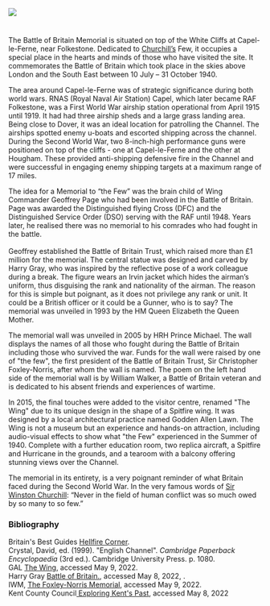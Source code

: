<a href="https://www.kent-maps.online"><img src="https://www.kent-maps.online/juncture/ve-button.png"></a>

<param ve-config title="Battle of Britain Memorial" author="Amy Green" layout="vtl" banner="https://upload.wikimedia.org/wikipedia/commons/2/22/BBMF_spits_and_hurricane.JPG">

<param ve-entity eid="Q1006783" aliases="Capel-le-Ferne">
<param ve-entity eid="Q179224" aliases="Dover">
<param ve-entity eid="Q375314" aliases="Folkestone">
<param ve-entity eid="Q4690189" aliases="Hougham">
<param ve-entity eid="Q811006" aliases="Battle of Britain Memorial">

#

The Battle of Britain Memorial is situated on top of the White Cliffs at Capel-le-Ferne, near Folkestone. Dedicated to [Churchill’s](/20c/20c-churchill-chartwell) Few, it occupies a special place in the hearts and minds of those who have visited the site. It commemorates the Battle of Britain which took place in the skies above London and the South East between 10 July – 31 October 1940.
<param ve-image url="https://upload.wikimedia.org/wikipedia/commons/f/f2/The_Battle_of_Britain_Memorial.jpg" label="The Battle of Britain Memorial" attribution="User: (WT-shared) Travelmech at  wts wikivoyage, Public domain, via Wikimedia Commons">
<param ve-map center="Q811006" zoom="15">

The area around Capel-le-Ferne was of strategic significance during both world wars. RNAS (Royal Naval Air Station) Capel, which later became RAF Folkestone, was a First World War airship station operational from April 1915 until 1919. It had had three airship sheds and a large grass landing area.  Being close to Dover, it was an ideal location for patrolling the Channel. The airships spotted enemy u-boats and escorted shipping across the channel. During the Second World War, two 8-inch-high performance guns were positioned on top of the cliffs - one at Capel-le-Ferne and the other at Hougham. These provided anti-shipping defensive fire in the Channel and were successful in engaging enemy shipping targets at a maximum range of 17 miles.
<param ve-image url="https://upload.wikimedia.org/wikipedia/commons/7/76/Observation_post.jpg" label="Observation Post, Hougham Battery" attribution="David Anstiss, via Wikimedia Commons" license="CC BY-SA 3.0">

The idea for a Memorial to “the Few” was the brain child of Wing Commander Geoffrey Page who had been involved in the Battle of Britain. Page was awarded the Distinguished flying Cross (DFC) and the Distinguished Service Order (DSO) serving with the RAF until 1948. Years later, he realised there was no memorial to his comrades who had fought in the battle.
<br><br>
Geoffrey established the Battle of Britain Trust, which raised more than £1 million for the memorial. The central statue was designed and carved by Harry Gray, who was inspired by the reflective pose of a work colleague during a break. The figure wears an Irvin jacket which hides the airman’s uniform, thus disguising the rank and nationality of the airman. The reason for this is simple but poignant, as it does not privilege any rank or unit. It could be a British officer or it could be a Gunner, who is to say? The memorial was unveiled in 1993 by the HM Queen Elizabeth the Queen Mother.  
<param ve-image url="https://upload.wikimedia.org/wikipedia/commons/2/28/National_Battle_of_Britain_Memorial%2C_Capel-le-Ferne._29-7-2021_%2851638960891%29.jpg" label="National Battle of Britain Monument" attribution="Alan Wilson from Peterborough, Cambs, UK" license="CC BY-SA 2.0">

The memorial wall was unveiled in 2005 by HRH Prince Michael. The wall displays the names of all those who fought during the Battle of Britain including those who survived the war.  Funds for the wall were raised by one of "the few", the first president of the Battle of Britain Trust, Sir Christopher Foxley-Norris, after whom the wall is named.  The poem on the left hand side of the memorial wall is by William Walker, a Battle of Britain veteran and is dedicated to his absent friends and experiences of wartime. 
<param ve-image url="https://upload.wikimedia.org/wikipedia/commons/2/2d/Christopher_Foxley-Noris_Memorial_Wall_%E2%80%93_National_Battle_of_Britain_Memorial%2C_Capel-le-Ferne._29-7-2021_%2851639080441%29.jpg" label="Christopher Foxley-Noris Memorial Wall National Battle of Britain Memorial, Capel-le-Ferne. July 2021" attribution="Alan Wilson from Peterborough, Cambs, UK, via Wikimedia Commons" license="CC BY-SA 2.0">

In 2015, the final touches were added to the visitor centre, renamed "The Wing" due to its unique design in the shape of a Spitfire wing. It was designed by a local architectural practice named Godden Allen Lawn.  The Wing is not a museum but an experience and hands-on attraction, including audio-visual effects to show what "the Few" experienced in the Summer of 1940. Complete with a further education room, two replica aircraft, a Spitfire and Hurricane in the grounds, and a tearoom with a balcony offering stunning views over the Channel. 
<param ve-image url="https://upload.wikimedia.org/wikipedia/commons/0/0b/Capel-le-Ferne%2C_Battle_of_Britain_Memorial_-_geograph.org.uk_-_2207729.jpg" label="Capel-le-Ferne, Battle of Britain Memorial" attribution="Helmut Zozmann" license="CC BY-SA 2.0">

The memorial in its entirety, is a very poignant reminder of what Britain faced during the Second World War. 
In the very famous words of [Sir Winston Churchill](/20c/20c-churchill-chartwell): “Never in the field of human conflict was so much owed by so many to so few.”
<param ve-image url="https://upload.wikimedia.org/wikipedia/commons/d/d9/Winston_Churchill_studies_after_action_reports_with_Vice_Admiral_Sir_Bertram_Ramsay%2C_Flag_Officer_Comanding_Dover%2C_28_August_1940._H3508.jpg" label="Winston Churchill studies after action reports with Vice Admiral Sir Bertram Ramsay, Flag Officer Comanding Dover, 28 August 1940" attribution="War Office official photographer, Horton (Capt), Public domain, via Wikimedia Commons, This is photograph H 3508 from the collections of the Imperial War Museums">

### Bibliography

Britain's Best Guides [Hellfire Corner](https://britainsbestguides.org/blogs/hellfire-corner/).   
Crystal, David, ed. (1999). "English Channel". _Cambridge Paperback Encyclopaedia_ (3rd ed.). Cambridge University Press. p. 1080.   
GAL [The Wing](http://gal-ltd.co.uk/case-studies/capel-le-ferne), accessed May 9, 2022.   
Harry Gray [Battle of Britain.](https://www.harrygray.co.uk/battle-of-britain), accessed May 8, 2022, .   
IWM, [The Foxley-Norris Memorial](https://www.iwm.org.uk/memorials/item/memorial/73109), accessed May 9, 2022.   
Kent County Council[ Exploring Kent's Past](https://webapps.kent.gov.uk/KCC.ExploringKentsPast.Web.Sites.Public/SingleResult.aspx?uid=%27mke16509%27), accessed May 8, 2022 
